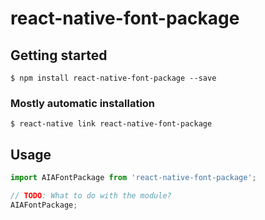 # react-native-font-package

## Getting started

`$ npm install react-native-font-package --save`

### Mostly automatic installation

`$ react-native link react-native-font-package`

## Usage
```javascript
import AIAFontPackage from 'react-native-font-package';

// TODO: What to do with the module?
AIAFontPackage;
```
